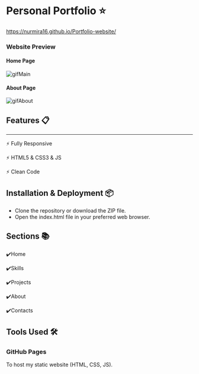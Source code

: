 # Personal Portfolio ⭐ 
https://nurmira16.github.io/Portfolio-website/

<h3>Website Preview</h3>
<h4> Home Page</h4>


![gifMain](https://github.com/Nurmira16/Portfolio-website/assets/97220234/b6f8cd6c-da73-4f3d-ae59-93830f8e688e)
<h4>About Page</h4>

![gifAbout](https://github.com/Nurmira16/Portfolio-website/assets/97220234/d3ad2442-f44d-40dc-9540-72699ed562f6)
<h2>Features 📋</h2>
<hr>
<p>⚡️ Fully Responsive</p>
<p>⚡️ HTML5 & CSS3 & JS</p>
<p>⚡️ Clean Code</p> 
<h2> Installation & Deployment 📦 </h2>
<ul>
  <li>Clone the repository or download the ZIP file.</li>
   <li>Open the index.html file in your preferred web browser.</li>
  </ul>
  
  <h2>Sections 📚</h2>
  <p>✔️Home</p>
   <p>✔️Skills</p>
    <p>✔️Projects</p>
     <p>✔️About</p>
      <p>✔️Contacts</p>
      
  <h2>Tools Used 🛠️</h2>
  <p><h3>GitHub Pages</h3>To host my static website (HTML, CSS, JS).</p>
  
  
  
